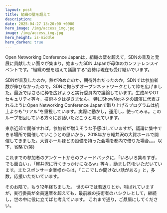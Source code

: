 ```yaml
---
layout: post
title: 組織の壁を超えて
description: 
date: 2025-04-27 13:20:00 +0900
hero_image: /img/access_img.jpg
image: /img/access_img.jpg
hero_height: is-middle
hero_darken: true
---
```


Open Networking Conference Japanは，組織の壁を超えて，SDNの普及と発展に貢献したい面々が集まり，始まったSDN Japanが母体のカンファレンスイベントです。"組織の壁を超えて議論する"姿勢は現在も受け継いでいます。

SDNが普及したのか，熱が冷めたのか，期待外れだったのか，SDNでは参加者数が伸びなかったので，SDNに拘らずオープンネットワークとして枠を広げました。最近ではさらに枠を広げようと実行委員内で議論しています。生成AIやOTセキュリティ等々，技術ネタは尽きません。
特にShowNetネタの講演に代表されるようにOpen Networking Conference Japanで取り上げるプログラムは机上よりも"リアル"を重視しています。実際に動かし，運用し，使ってみる。このループを回している方々にお話いただこうと考えています。

東京近郊で開催すれば，参加者が増えそうな予感はしていますが，議論に集中できる場所で開催していこうとの思いから，2018年から軽井沢の大賀ホールで開催してきました。大賀ホールほどの設備を持った会場を都内で借りた場合。。。以下，省略で(笑)

これまでの参加者のアンケートからのフィードバックに，「いろいろ集めすぎ，でも面白い」，「軽井沢に行くきっかけになるw」等々，励まし(?)をいただいています。またスポンサー企業様からは，「ここでしか聞けない話がある」と，多数，応援いただいています。

そのお陰で，もう12年経ちました。
世の中では若返りとか，叫ばれていますが，実行委員が全員還暦を超えても，最前線の技術者のハシクレとして，継続し，世の中に役に立てばと考えています。
これまで通り，ご贔屓にしてください。
